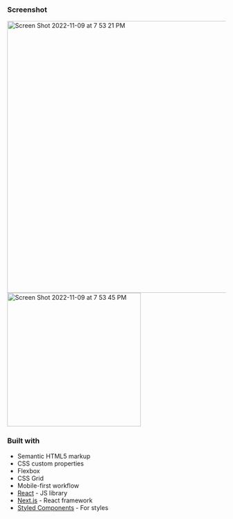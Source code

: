 ### Screenshot
<img width="627" alt="Screen Shot 2022-11-09 at 7 53 21 PM" src="https://user-images.githubusercontent.com/117466305/200973854-ad01972c-4e36-45ed-9a3c-6551c2104db7.png">
<img width="308" alt="Screen Shot 2022-11-09 at 7 53 45 PM" src="https://user-images.githubusercontent.com/117466305/200973874-b798fd18-4d9a-40c2-a30a-7c4713835aa8.png">


### Built with

- Semantic HTML5 markup
- CSS custom properties
- Flexbox
- CSS Grid
- Mobile-first workflow
- [React](https://reactjs.org/) - JS library
- [Next.js](https://nextjs.org/) - React framework
- [Styled Components](https://styled-components.com/) - For styles

